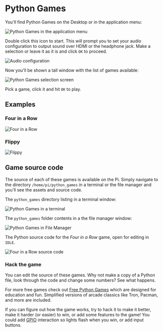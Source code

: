 # Python Games

You'll find Python Games on the Desktop or in the application menu:

![Python Games in the application menu](images/app-menu-python-games.png)

Double click this icon to start. This will prompt you to set your audio configuration to output sound over HDMI or the headphone jack. Make a selection or leave it as it is and click `OK` to proceed.

![Audio configuration](images/audio-output.png)

Now you'll be shown a tall window with the list of games available:

![Python Games selection screen](images/python-games-selection.png)

Pick a game, click it and hit `OK` to play.

## Examples

### Four in a Row

![Four in a Row](images/four-in-a-row.png)

### Flippy

![Flippy](images/flippy.png)

## Game source code

The source of each of these games is available on the Pi. Simply navigate to the directory `/home/pi/python_games` in a terminal or the file manager and you'll see the assets and source code.

The `python_games` directory listing in a terminal window:

![Python Games in a terminal](images/python-games-terminal.png)

The `python_games` folder contents in a the file manager window:

![Python Games in File Manager](images/python-games-folder.png)

The Python source code for the *Four in a Row* game, open for editing in `IDLE`.

![Four in a Row source code](images/four-in-a-row-code.png)

### Hack the game

You can edit the source of these games. Why not make a copy of a Python file, look through the code and change some numbers? See what happens.

For more free games check out [Free Python Games](http://www.grantjenks.com/docs/freegames/) which are designed for education and fun. Simplified versions of arcade classics like Tron, Pacman, and more are included.

If you can figure out how the game works, try to hack it to make it better, make it harder (or easier) to win, or add some features to the game! You could add [GPIO](../gpio/README.md) interaction so lights flash when you win, or add input buttons.
